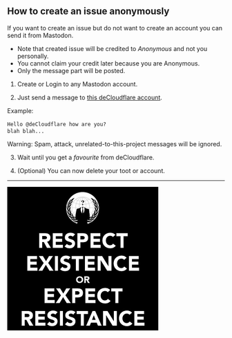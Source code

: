 ## How to create an issue anonymously


If you want to create an issue but do not want to create an account you can send it from Mastodon.

- Note that created issue will be credited to _Anonymous_ and not you personally.
- You cannot claim your credit later because you are Anonymous.
- Only the message part will be posted.


1. Create or Login to any Mastodon account.

2. Just send a message to [this deCloudflare account](https://mamot.fr/@deCloudflare).

Example:
```
Hello @deCloudflare how are you?
blah blah...
```

Warning: Spam, attack, unrelated-to-this-project messages will be ignored.


3. Wait until you get a _favourite_ from deCloudflare.

4. (Optional) You can now delete your toot or account.

<a rel="me" href="https://mamot.fr/@deCloudflare"></a>

-----

![](../image/anonexist.jpg)
